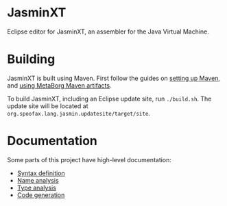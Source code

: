 # JasminXT

Eclipse editor for JasminXT, an assembler for the Java Virtual Machine. 

# Building

JasminXT is built using Maven. First follow the guides on [setting up Maven](https://github.com/metaborg/doc/blob/master/releng/setting-up-maven.md), and [using MetaBorg Maven artifacts](https://github.com/metaborg/doc/blob/master/releng/artifacts.md).

To build JasminXT, including an Eclipse update site, run `./build.sh`. The update site will be located at `org.spoofax.lang.jasmin.updatesite/target/site`.

# Documentation

Some parts of this project have high-level documentation:
* [Syntax definition](org.spoofax.lang.jasmin/syntax/README.md)
* [Name analysis](org.spoofax.lang.jasmin/trans/analysis/names/README.md)
* [Type analysis](org.spoofax.lang.jasmin/trans/analysis/types/README.md)
* [Code generation](org.spoofax.lang.jasmin/trans/translator/README.md)
